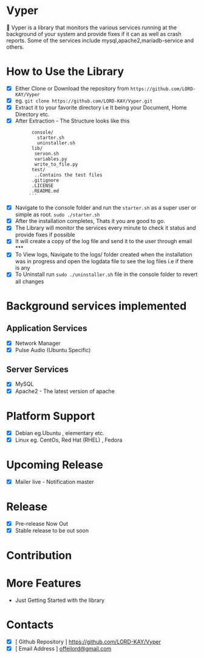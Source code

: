 # Vyper
:saxophone: Vyper is a library that monitors the various services running at the background of your system and provide fixes if it can as well as crash reports. Some of the services include mysql,apache2,mariadb-service and others.

# How to Use the Library
 - [x] Either Clone or Download the repository from ```https://github.com/LORD-KAY/Vyper```
 - [x] eg. ```git clone https://github.com/LORD-KAY/Vyper.git```
 - [x] Extract it to your favorite directory i.e It being your Document, Home Directory etc.
 - [x] After Extraction - The Structure looks like this 
   ``` Service-Monitor/
         console/
           starter.sh
           uninstaller.sh
         lib/
          servon.sh
          variables.py
          write_to_file.py
         test/
          ..Contains the test files
         .gitignore
         .LICENSE
         .README.md
        ```
  - [x] Navigate to the console folder and run the `starter.sh` as a super user or simple as root.
  	```sudo ./starter.sh```
  - [x] After the installation completes, Thats it you are good to go.
  - [x] The Library will monitor the services every minute to check it status and provide fixes if possible
  - [x] It will create a copy of the log file and send it to the user through email ***
  - [x] To View logs, Navigate to the logs/ folder created when the installation was in progress and open the logdata file to see the log files i.e if there is any
  - [x] To Uninstall run `sudo ./uninstaller.sh` file in the console folder to revert all changes

# Background services implemented
## Application Services
 - [x] Network Manager
 - [x] Pulse Audio (Ubuntu Specific)
## Server Services
 - [x] MySQL
 - [x] Apache2 - The latest version of apache

# Platform Support
 - [x] Debian eg.Ubuntu , elementary etc.
 - [x] Linux eg. CentOs, Red Hat (RHEL) , Fedora
 
# Upcoming Release
 - [x] Mailer live - Notification master
 
# Release
 - [x] Pre-release Now Out
 - [x] Stable release to be out soon

# Contribution 

# More Features
 - Just Getting Started with the library
# Contacts
 - [x] [ Github Repository ] https://github.com/LORD-KAY/Vyper
 - [x] [ Email Address ] offeilord@gmail.com
